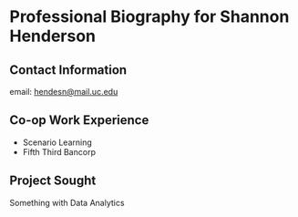 # Professional Biography for Shannon Henderson
## Contact Information
 email: hendesn@mail.uc.edu
## Co-op Work Experience
 - Scenario Learning
 - Fifth Third Bancorp
## Project Sought
 Something with Data Analytics
